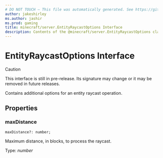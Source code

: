 ```yaml
---
# DO NOT TOUCH — This file was automatically generated. See https://github.com/mojang/minecraftapidocsgenerator to modify descriptions, examples, etc.
author: jakeshirley
ms.author: jashir
ms.prod: gaming
title: minecraft/server.EntityRaycastOptions Interface
description: Contents of the @minecraft/server.EntityRaycastOptions class.
---
```

# EntityRaycastOptions Interface

> [!CAUTION]
> This interface is still in pre-release.  Its signature may change or it may be removed in future releases.

Contains additional options for an entity raycast operation.

## Properties

### **maxDistance**
`maxDistance?: number;`

Maximum distance, in blocks, to process the raycast.

Type: *number*
